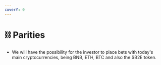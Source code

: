 ```yaml
---
coverY: 0
---
```


# ⛓ Parities

* We will have the possibility for the investor to place bets with today's main cryptocurrencies, being BNB, ETH, BTC and also the $B2E token.
